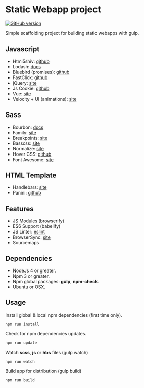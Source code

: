 Static Webapp project
=======================

[![GitHub version](https://badge.fury.io/gh/npulidom%2Fstatic-webapp.svg)](https://badge.fury.io/gh/npulidom%2Fstatic-webapp)

Simple scaffolding project for building static webapps with gulp.

## Javascript

- Html5shiv:  [github](https://github.com/aFarkas/html5shiv)
- Lodash:  [docs](https://lodash.com/docs)
- Bluebird (promises):  [github](https://github.com/petkaantonov/bluebird)
- FastClick:  [github](https://github.com/ftlabs/fastclick)
- jQuery:  [site](https://jquery.com/)
- Js Cookie:  [github](https://github.com/js-cookie/js-cookie)
- Vue:  [site](https://vuejs.org/)
- Velocity + UI (animations):  [site](https://julian.com/)

## Sass

- Bourbon:  [docs](http://bourbon.io/docs/)
- Family:  [site](https://lukyvj.github.io/family.scss/)
- Breakpoints:  [site](https://github.com/at-import/breakpoint)
- Basscss:  [site](http://www.basscss.com/)
- Normalize:  [site](https://necolas.github.io/normalize.css/)
- Hover CSS:  [github](http://ianlunn.github.io/Hover/)
- Font Awesome:  [site](http://fontawesome.io/)

## HTML Template

- Handlebars: [site](http://handlebarsjs.com/)
- Panini: [github](https://github.com/zurb/panini)

## Features

- JS Modules (browserify)
- ES6 Support (babelify)
- JS Linter: [eslint](http://eslint.org/)
- BrowserSync: [site](https://www.browsersync.io/)
- Sourcemaps

## Dependencies

- NodeJs 4 or greater.
- Npm 3 or greater.
- Npm global packages: **gulp**, **npm-check**.
- Ubuntu or OSX.

## Usage

Install global & local npm dependencies (first time only).
```
npm run install
```

Check for npm dependencies updates.
```
npm run update
```

Watch **scss**, **js** or **hbs** files (gulp watch)
```
npm run watch
```

Build app for distribution (gulp build)
```
npm run build
```
